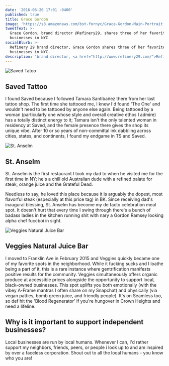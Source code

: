 ```yaml
---
date: '2016-06-20 17:01 -0400'
published: true
title: Grace Gordon
image: 'https://s3.amazonaws.com/bst-fornyc/Grace-Gordon-Main-Portrait.jpg'
tweetText: >-
  Grace Gordon, brand director @Refinery29, shares three of her favorite local
  businesses in NYC
socialBlurb: >-
  Refinery 29 brand director, Grace Gordon shares three of her favorite local
  businesses in NYC.
description: 'brand director, <a href="http://www.refinery29.com/">Refinery29</a>'
---
```

![Saved Tatoo](https://s3.amazonaws.com/bst-fornyc/Grace-Gordon-Saved-Tattoo.jpg)

## Saved Tattoo

I found Saved because I followed Tamara Santibañez there from her last tattoo shop. The first time she tattooed me, I knew I'd found 'The One' and wouldn't need to be tattooed by anyone else again. Being tattooed by a woman (particularly one whose style and overall creative ethos I admire) has a totally distinct energy to it; Tamara isn't the only talented woman in residency at Saved, and the female presence there gives the shop its unique vibe. After 10 or so years of non-committal ink dabbling across cities, states, and continents, I found my endgame in TS and Saved.

![St. Anselm](https://s3.amazonaws.com/bst-fornyc/Grace-Gordon-St-Anselm.jpg)

## St. Anselm

St. Anselm is the first restaurant I took my dad to when he visited me for the first time in NY; he's a chill old Australian dude with a refined palate for steak, orange juice and the Grateful Dead.

Needless to say, he loved this place because it is arguably the dopest, most flavorful steak (especially at this price tag) in BK. Since receiving dad's inaugural blessing, St. Anselm has become my de facto celebration meal spot. It doesn't hurt that every time I swing through there's a bunch of badass ladies in the kitchen running shit with nary a Gordon Ramsey looking alpha chef fuccboi in sight.

![Veggies Natural Juice Bar](https://s3.amazonaws.com/bst-fornyc/Grace-Gordon-Veggies.jpg)

## Veggies Natural Juice Bar

I moved to Franklin Ave in February 2015 and Veggies quickly became one of my favorite spots in the neighborhood. While it fucking sucks and I loathe being a part of it, this is a rare instance where gentrification manifests positive results for the community. Veggies simultaneously offers organic produce at accessible prices alongside the opportunity to support local, black-owned businesses. This spot uplifts you both emotionally (with the vibey A-Frame mantras I often share on my Snapchat) and physically (via vegan patties, bomb green juice, and friendly people). It's on Seamless too, so def hit the 'Blood Regenerator' if you're hungover in Crown Heights and need a lifeline.

## Why is it important to support independent businesses?

Local businesses are run by local humans. Whenever I can, I'd rather support my neighbors, friends, peers, or people i look up to and am inspired by over a faceless corporation. Shout out to all the local humans - you know who you are!
